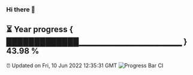 ### Hi there 👋
⏳ Year progress { █████████████▁▁▁▁▁▁▁▁▁▁▁▁▁▁▁▁▁ } 43.98 %
---
⏰ Updated on Fri, 10 Jun 2022 12:35:31 GMT
![Progress Bar CI](https://github.com/liununu/liununu/workflows/Progress%20Bar%20CI/badge.svg)
